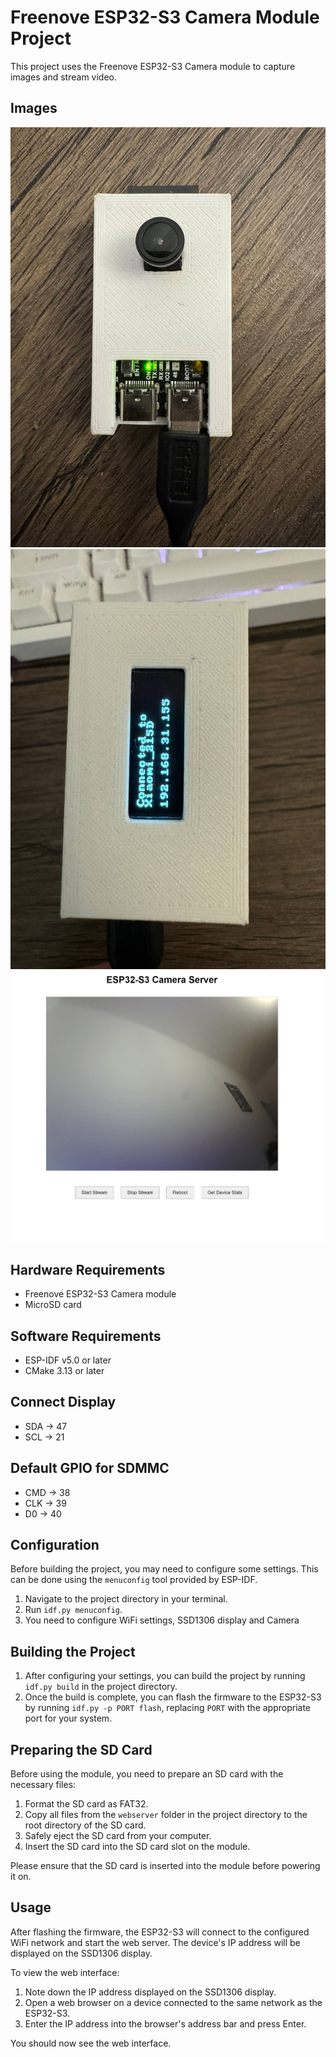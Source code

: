 # Freenove ESP32-S3 Camera Module Project

This project uses the Freenove ESP32-S3 Camera module to capture images and stream video.

## Images

![Camera Module](https://github.com/sky9t-sulia/esp32-cam-stream/blob/master/images/1.jpg?raw=true)
![Back Side](https://github.com/sky9t-sulia/esp32-cam-stream/blob/master/images/2.jpg?raw=true)
![Web Interface](https://github.com/sky9t-sulia/esp32-cam-stream/blob/master/images/3.jpg?raw=true)

## Hardware Requirements

- Freenove ESP32-S3 Camera module
- MicroSD card

## Software Requirements

- ESP-IDF v5.0 or later
- CMake 3.13 or later

## Connect Display

- SDA -> 47
- SCL -> 21

## Default GPIO for SDMMC

- CMD -> 38
- CLK -> 39
- D0  -> 40

## Configuration

Before building the project, you may need to configure some settings. This can be done using the `menuconfig` tool provided by ESP-IDF.

1. Navigate to the project directory in your terminal.
2. Run `idf.py menuconfig`.
3. You need to configure WiFi settings, SSD1306 display and Camera

## Building the Project

1. After configuring your settings, you can build the project by running `idf.py build` in the project directory.
2. Once the build is complete, you can flash the firmware to the ESP32-S3 by running `idf.py -p PORT flash`, replacing `PORT` with the appropriate port for your system.

## Preparing the SD Card

Before using the module, you need to prepare an SD card with the necessary files:

1. Format the SD card as FAT32.
2. Copy all files from the `webserver` folder in the project directory to the root directory of the SD card.
3. Safely eject the SD card from your computer.
4. Insert the SD card into the SD card slot on the module.

Please ensure that the SD card is inserted into the module before powering it on.

## Usage

After flashing the firmware, the ESP32-S3 will connect to the configured WiFi network and start the web server. The device's IP address will be displayed on the SSD1306 display.

To view the web interface:

1. Note down the IP address displayed on the SSD1306 display.
2. Open a web browser on a device connected to the same network as the ESP32-S3.
3. Enter the IP address into the browser's address bar and press Enter.

You should now see the web interface.
